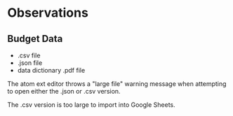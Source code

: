# Observations

## Budget Data

 + .csv file
 + .json file
 + data dictionary .pdf file

The atom ext editor throws a "large file" warning message when attempting to open either the .json or .csv version.

The .csv version is too large to import into Google Sheets.
